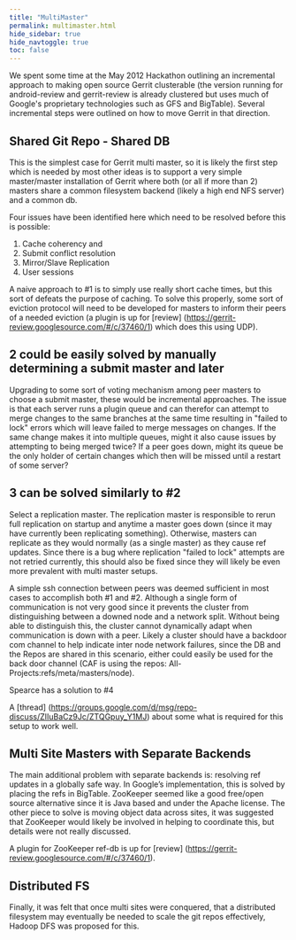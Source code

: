 ```yaml
---
title: "MultiMaster"
permalink: multimaster.html
hide_sidebar: true
hide_navtoggle: true
toc: false
---
```



We spent some time at the May 2012 Hackathon outlining an incremental approach
to making open source Gerrit clusterable (the version running for android-review
and gerrit-review is already clustered but uses much of Google's proprietary
technologies such as GFS and BigTable). Several incremental steps were outlined
on how to move Gerrit in that direction.

## Shared Git Repo - Shared DB

This is the simplest case for Gerrit multi master, so it is likely the first
step which is needed by most other ideas is to support a very simple
master/master installation of Gerrit where both (or all if more than 2) masters
share a common filesystem backend (likely a high end NFS server) and a common
db.

Four issues have been identified here which need to be resolved before this is
possible:

1.  Cache coherency and
1.  Submit conflict resolution
1.  Mirror/Slave Replication
1.  User sessions

A naive approach to #1 is to simply use really short cache times, but this sort
of defeats the purpose of caching. To solve this properly, some sort of eviction
protocol will need to be developed for masters to inform their peers of a needed
eviction (a plugin is up for [review]
(https://gerrit-review.googlesource.com/#/c/37460/1) which does this using UDP).

## 2 could be easily solved by manually determining a submit master and later

Upgrading to some sort of voting mechanism among peer masters to choose a submit
master, these would be incremental approaches. The issue is that each server
runs a plugin queue and can therefor can attempt to merge changes to the same
branches at the same time resulting in "failed to lock" errors which will leave
failed to merge messages on changes. If the same change makes it into multiple
queues, might it also cause issues by attempting to being merged twice? If a
peer goes down, might its queue be the only holder of certain changes which then
will be missed until a restart of some server?

## 3 can be solved similarly to #2

Select a replication master. The replication master is responsible to rerun full
replication on startup and anytime a master goes down (since it may have currently
been replicating something). Otherwise, masters can replicate as they would normally
(as a single master) as they cause ref updates. Since there is a bug where replication
"failed to lock" attempts are not retried currently, this should also be fixed since
they will likely be even more prevalent with multi master setups.

A simple ssh connection between peers was deemed sufficient in most cases to
accomplish both #1 and #2. Although a single form of communication is not very
good since it prevents the cluster from distinguishing between a downed node and
a network split. Without being able to distinguish this, the cluster cannot
dynamically adapt when communication is down with a peer. Likely a cluster
should have a backdoor com channel to help indicate inter node network failures,
since the DB and the Repos are shared in this scenario, either could easily be
used for the back door channel (CAF is using the repos:
All-Projects:refs/meta/masters/node).

Spearce has a solution to #4

A [thread]
(https://groups.google.com/d/msg/repo-discuss/ZIIuBaCz9Jc/ZTQGpuy_Y1MJ) about
some what is required for this setup to work well.

## Multi Site Masters with Separate Backends

The main additional problem with separate backends is: resolving ref updates in
a globally safe way. In Google’s implementation, this is solved by placing the
refs in BigTable. ZooKeeper seemed like a good free/open source alternative
since it is Java based and under the Apache license. The other piece to solve is
moving object data across sites, it was suggested that ZooKeeper would likely be
involved in helping to coordinate this, but details were not really discussed.

A plugin for ZooKeeper ref-db is up for [review]
(https://gerrit-review.googlesource.com/#/c/37460/1).

## Distributed FS

Finally, it was felt that once multi sites were conquered, that a distributed
filesystem may eventually be needed to scale the git repos effectively, Hadoop
DFS was proposed for this.
